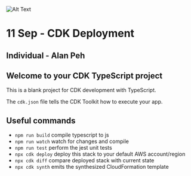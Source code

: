 ![Alt Text](https://github.com/lann87/cloud_infra_eng_ntu_coursework_alanp/blob/main/.misc/ntu_logo.png)  
# 11 Sep - CDK Deployment  
## Individual - Alan Peh  

## Welcome to your CDK TypeScript project

This is a blank project for CDK development with TypeScript.

The `cdk.json` file tells the CDK Toolkit how to execute your app.

## Useful commands

* `npm run build`   compile typescript to js
* `npm run watch`   watch for changes and compile
* `npm run test`    perform the jest unit tests
* `npx cdk deploy`  deploy this stack to your default AWS account/region
* `npx cdk diff`    compare deployed stack with current state
* `npx cdk synth`   emits the synthesized CloudFormation template

